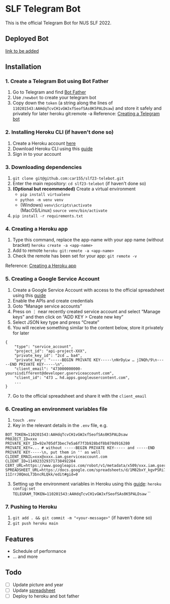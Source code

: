 # SLF Telegram Bot

This is the official Telegram Bot for NUS SLF 2022.

## Deployed Bot

[link to be added]()

## Installation

### 1. Create a Telegram Bot using Bot Father

1. Go to Telegram and find [Bot Father](https://t.me/botfather)
2. Use `/newbot` to create your telegram bot
3. Copy down the `token` (a string along the lines of `110201543:AAHdqTcvCH1vGWJxfSeofSAs0K5PALDsaw`) and store it safely and privately for later
heroku git:remote -a <app-name>
Reference: [Creating a Telegram bot](https://core.telegram.org/bots#6-botfather)

### 2. Installing Heroku CLI (if haven't done so)

1. Create a Heroku account [here](https://signup.heroku.com/)
2. Download Heroku CLI using this [guide](https://devcenter.heroku.com/articles/heroku-cli#install-the-heroku-cli)
3. Sign in to your account

### 3. Downloading dependencies

1. `git clone git@github.com:car155/slf23-telebot.git `
2. Enter the main repository: `cd slf23-telebot` (if haven't done so)
3. **(Optional but recommended)** Create a virtual environment
    - `pip install virtualenv`
    - `python -m venv venv`
    - (Windows) `venv\Scripts\activate`  
    (MacOS/Linux) `source venv/bin/activate`
4. `pip install -r requirements.txt`

### 4. Creating a Heroku app

1. Type this command, replace the app-name with your app name (without bracket) `heroku create -a <app-name>`
2. Add to remote `heroku git:remote -a <app-name>`
3. Check the remote has been set for your app: `git remote -v`

Reference: [Creating a Heroku app](https://devcenter.heroku.com/articles/creating-apps)

### 5. Creating a Google Service Account

1. Create a Google Service Account with access to the official spreadsheet using this [guide](https://docs.gspread.org/en/latest/oauth2.html#service-account)
2. Enable the APIs and create credentials
3. Goto “Manage service accounts”
4. Press on ⋮ near recently created service account and select “Manage keys” and then click on “ADD KEY > Create new key”
5. Select JSON key type and press “Create”
6. You will receive something similar to the content below, store it privately for later
```
{
    "type": "service_account",
    "project_id": "api-project-XXX",
    "private_key_id": "2cd … ba4",
    "private_key": "-----BEGIN PRIVATE KEY-----\nNrDyLw … jINQh/9\n-----END PRIVATE KEY-----\n",
    "client_email": "473000000000-yoursisdifferent@developer.gserviceaccount.com",
    "client_id": "473 … hd.apps.googleusercontent.com",
    ...
}
```
7. Go to the official spreadsheet and share it with the `client_email`

### 6. Creating an environment variables file

1. `touch .env`
2. Key in the relevant details in the `.env` file, e.g.
```
BOT_TOKEN=110201543:AAHdqTcvCH1vGWJxfSeofSAs0K5PALDsaw
PROJECT_ID=xxx
PRIVATE_KEY_ID=92e705df3bec7e5a6f7f3b928bdf8b870d916280
PRIVATE_KEY=... # without -----BEGIN PRIVATE KEY----- and -----END PRIVATE KEY-----\n, put them in '' as well
CLIENT_EMAIL=xxx@xxxx.iam.gserviceaccount.com
CLIENT_ID=114923329371738492284
CERT_URL=https://www.googleapis.com/robot/v1/metadata/x509/xxx.iam.gserviceaccount.com
SPREADSHEET_URL=https://docs.google.com/spreadsheets/d/1M82bxY_kgvPSRi7290nv82m-11IrrJ0QmoL73bncRLQkk/edit#gid=0
```
3. Setting up the environment variables in Heroku using this [guide](https://devcenter.heroku.com/articles/config-vars):
   `heroku config:set TELEGRAM_TOKEN=110201543:AAHdqTcvCH1vGWJxfSeofSAs0K5PALDsaw`
   ``
### 7. Pushing to Heroku

1. `git add . && git commit -m "<your-message>"` (if haven't done so)
2. `git push heroku main`

## Features

* Schedule of performance
* ... and more

## Todo

- [ ] Update picture and year
- [ ] Update [spreadsheet](https://docs.google.com/spreadsheets/d/1M5wxKY_kgvPSRix4uRBvpE-11IrrJ0QmoLzVysRLQkk/edit#gid=0)
- [ ] Deploy to heroku and bot father